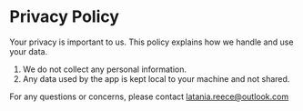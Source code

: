 # Privacy Policy

Your privacy is important to us. This policy explains how we handle and use your data.

1. We do not collect any personal information.
2. Any data used by the app is kept local to your machine and not shared.

For any questions or concerns, please contact latania.reece@outlook.com
